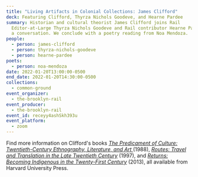 ```yaml
---
title: "Living Artifacts in Colonial Collections: James Clifford"
deck: Featuring Clifford, Thyrza Nichols Goodeve, and Hearne Pardee
summary: Historian and cultural theorist James Clifford joins Rail
  Editor-at-Large Thyrza Nichols Goodeve and Rail contributor Hearne Pardee for
  a conversation. We conclude with a poetry reading from Noa Mendoza.
people:
  - person: james-clifford
  - person: thyrza-nichols-goodeve
  - person: hearne-pardee
poets:
  - person: noa-mendoza
date: 2022-01-20T13:00:00-0500
end_date: 2022-01-20T14:30:00-0500
collections:
  - common-ground
event_organizer:
  - the-brooklyn-rail
event_producer:
  - the-brooklyn-rail
event_id: receyy4ashSkh393u
event_platform:
  - zoom
---
```

Find more information on Clifford's books *[The Predicament of Culture: Twentieth-Century Ethnography, Literature, and Art ](https://www.hup.harvard.edu/catalog.php?isbn=9780674698437)*(1988), *[Routes: Travel and Translation in the Late Twentieth Century](https://www.hup.harvard.edu/catalog.php?isbn=9780674779617)* (1997), and *[Returns:
Becoming Indigenous in the Twenty-First Century](https://www.hup.harvard.edu/catalog.php?isbn=9780674724921)* (2013), all available from Harvard University Press.